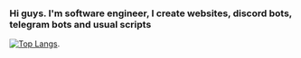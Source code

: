 ### Hi guys. I'm software engineer, I create websites, discord bots, telegram bots and usual scripts
[![Top Langs](https://github-readme-stats.vercel.app/api/top-langs/?username=1CodePhantom1)](https://github.com/anuraghazra/github-readme-stats).
